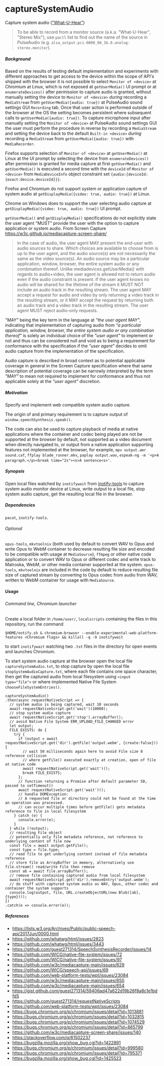 # captureSystemAudio
Capture system audio (["What-U-Hear"](https://wiki.archlinux.org/index.php/PulseAudio/Examples#ALSA_monitor_source)) 

> To be able to record from a monitor source (a.k.a. "What-U-Hear", "Stereo Mix"), use `pactl` list to find out the name of the source in PulseAudio (e.g. `alsa_output.pci-0000_00_1b.0.analog-stereo.monitor`). 

<h5>Background</h5>

Based on the results of testing default implementation and experiments with different approaches to get access to the device within the scope of API's shipped with the browser it is not possible to select `Monitor of <device>` at Chromium at Linux, which is not exposed at `getUserMedia()` UI prompt or at `enumerateDevices()` after permission to capture audio is granted, without manually setting the device to `Monitor of <device>` _during_ recording a `MediaStream` from `getUserMedia({audio: true})` at PulseAudio sound settings GUI `Recording` tab. Once that user action is performed outside of the browser at the OS the setting becomes persistent where subsequent calls to `getUserMedia({audio: true})`. To capture microphone input after manually setting the `Monitor of <device>` at PulseAudio sound settings GUI the user must perform the procedure in reverse by recording a `MediaStream` and setting the device back to the default `Built-in <device>` _during_ recording a `MediaStream` from `getUserMedia({audio: true})` with `MediaRecorder`.

Firefox supports selection of `Monitor of <device>` at `getUserMedia()` at Linux at the UI prompt by selecting the device from `enumerateDevices()` after permission is granted for media capture at first `getUserMedia()` and  `getUserMedia()` is executed a second time with the `deviceId` of `Monitor of <device>` from `MediaDeviceInfo` object constraint set `{audio:{deviceId:{exact:device.deviceId}}}`. 

Firefox and Chromium do not support system or application capture of system audio at `getDisplayMedia({video: true, audio: true})` at Linux.

Chrome on Windows does to support the user selecting audio capture at `getDisplayMedia({video: true, audio: true})` UI prompt.

`getUserMedia()` and `getDisplayMedia()` specifications do not explicitly state the user agent "MUST" provide the user with the option to capture application or system audio. From Screen Capture https://w3c.github.io/mediacapture-screen-share/ 

> In the case of audio, the user agent MAY present the end-user with audio sources to share. Which choices are available to choose from is up to the user agent, and the audio source(s) are not necessarily the same as the video source(s). An audio source may be a particular application, window, browser, the entire system audio or any combination thereof. Unlike mediadevices.getUserMedia() with regards to audio+video, the user agent is allowed not to return audio even if the audio constraint is present. If the user agent knows no audio will be shared for the lifetime of the stream it MUST NOT include an audio track in the resulting stream. The user agent MAY accept a request for audio and video by only returning a video track in the resulting stream, or it MAY accept the request by returning both an audio track and a video track in the resulting stream. The user agent MUST reject audio-only requests. 

_"MAY"_ being the key term in the language at _"the user agent MAY"_, indicating that implementation of capturing audio from _"a particular application, window, browser, the entire system audio or any combination thereof"_ is solely an individual choice of the _"user agent"_ to implement or not and thus can be considered null and void as to being a requirement for conformance with the specification if the _"user agent"_ decides to omit audio capture from the implementation of the specification. 

Audio capture is described in broad context as to potential applicable coverage in general in the Screen Capture specification where that same description of potential coverage can be narrowly interpreted by the term _"MAY"_ to mean not required to implement for conformance and thus not applicable solely at the _"user agent"_ discretion.

<h5>Motivation</h5>

Specify and implement web compatible system audio capture.

The origin of and primary requirement is to capture output of `window.speechSynthesis.speak()`.

The code can also be used to capture playback of media at native applications where the container and codec being played are not be supported at the browser by default, not supported as a video document when directly navigated to, or output from a native application supporting features not implemented at the browser, for example, `mpv output.amr sound.caf`, `ffplay blade_runner.mkv`, `paplay output.wav`, `espeak-ng -m '<p>A paragraph.</p><break time="2s"><s>A sentence<s>'`.

<h5>Synopsis</h5>

Open local files watched by `inotifywait` from [inotify-tools](https://github.com/inotify-tools/inotify-tools) to capture system audio monitor device at Linux, write output to a local file, stop system audio capture, get the resulting local file in the browser.

<h5>Dependencies</h5>

`pacat`, `inotify-tools`.

<h6>Optional</h6>

`opus-tools`, `mkvtoolnix` (both used by default to convert WAV to Opus and write Opus to WebM container to decrease resulting file size and encoded to be compatible with usage at `MediaSource`), `ffmpeg` or other native code application or to convert WAV to Opus or different codec and write track to Matroska, WebM, or other media container supported at the system. `opus-tools`, `mkvtoolnix` are included in the code by default to reduce resulting file size of captured stream by converting to Opus codec from audio from WAV, written to WebM container for usage with `MediaSource`.  

<h5>Usage</h5>

<h6>Command line, Chromium launcher</h6>

Create a local folder in `/home/user/`, `localscripts` containing the files in this repository, run the command

`$HOME/notify.sh & chromium-browser --enable-experimental-web-platform-features <Chromium flags> && killall -q -9 inotifywait`

to start `inotifywait` watching two `.txt` files in the directory for open events and launches Chromium.

To start system audio capture at the browser open the local file `captureSystemAudio.txt`, to stop capture by open the local file `stopSystemAudioCapture.txt`, where each file contains one space character, then get the captured audio from local filesystem using `<input type="file">` or where implemented Native File System `chooseFileSystemEntries()`.

```
captureSystemAudio()
.then(async requestNativeScript => {
  // system audio is being captured, wait 10 seconds
  await requestNativeScript.get('wait')(10000);
  // stop system audio capture
  await requestNativeScript.get('stop').arrayBuffer(); 
  // avoid Native File System ERR_UPLOAD_FILE_CHANGED error
  let output;
  FILE_EXISTS: do {
    try {
      if (output = await requestNativeScript.get('dir').getFile('output.webm', {create:false})) {
        // wait 50 milliseconds again here to avoid File size 0 reference collision 
        // where getFile() executed exactly at creation, open of file at native code
        await requestNativeScript.get('wait')();
        break FILE_EXISTS;
      };
      // function returning a Promise after default parameter 50, passed to setTimeout()
      await requestNativeScript.get('wait')();
      // handle DOMException: 
      // A requested file or directory could not be found at the time an operation was processed.
      // can occur multiple times before getFile() gets metadata reference to file in local filesystem
    } catch (e) {
      console.error(e);
    }
  } while (!output);
  // resulting File object
  // potentially only file metadata reference, not reference to underlying content of file now
  const file = await output.getFile(); 
  const type = file.type;
  // read file to get underlying content instead of file metadata reference
  // store file as ArrayBuffer in memory, alternatively use file.stream() read/write File then remove
  const ab = await file.arrayBuffer();
  // remove file containing captured audio from local filesystem
  await requestNativeScript.get('dir').removeEntry('output.webm');
  // do stuff with captured system audio as WAV, Opus, other codec and container the system supports
  console.log(output, file, URL.createObjectURL(new Blob([ab], {type})));
})
.catch(e => console.error(e));
```


<h5>References</h5>

- https://lists.w3.org/Archives/Public/public-speech-api/2017Jun/0000.html
- https://github.com/whatwg/html/issues/2823
- https://github.com/whatwg/html/issues/3443
- https://github.com/guest271314/SpeechSynthesisRecorder/issues/14
- https://github.com/WICG/native-file-system/issues/72
- https://github.com/WICG/native-file-system/issues/97
- https://github.com/w3c/mediacapture-main/issues/629
- https://github.com/WICG/speech-api/issues/69
- https://github.com/web-platform-tests/wpt/issues/23084
- https://github.com/w3c/mediacapture-main/issues/650
- https://github.com/w3c/mediacapture-main/issues/654
- https://gist.github.com/guest271314/59406ad47a622d19b26f8a8c1e1bdfd5
- https://github.com/guest271314/requestNativeScripts
- https://github.com/web-platform-tests/wpt/issues/23084
- https://bugs.chromium.org/p/chromium/issues/detail?id=1013881
- https://bugs.chromium.org/p/chromium/issues/detail?id=1032815
- https://bugs.chromium.org/p/chromium/issues/detail?id=1074529
- https://bugs.chromium.org/p/chromium/issues/detail?id=865799
- https://github.com/w3c/mediacapture-screen-share/issues/140
- https://stackoverflow.com/q/61502237
- https://bugzilla.mozilla.org/show_bug.cgi?id=1422891
- https://bugs.chromium.org/p/chromium/issues/detail?id=999580
- https://bugs.chromium.org/p/chromium/issues/detail?id=795371
- https://bugzilla.mozilla.org/show_bug.cgi?id=1425523
